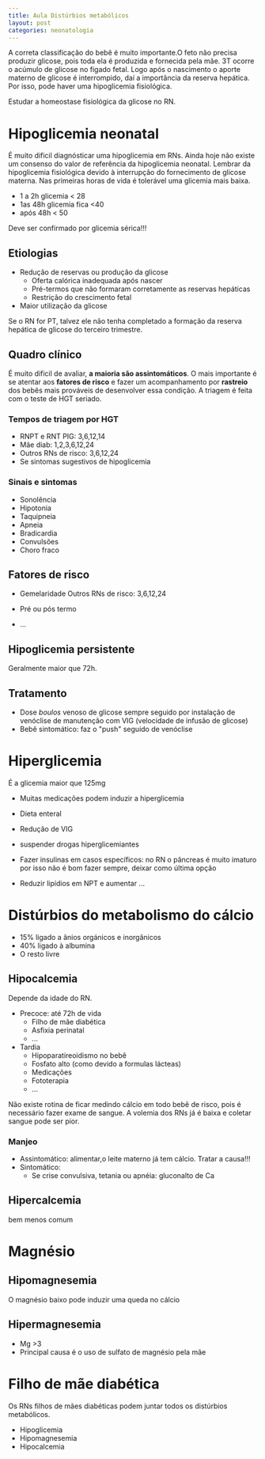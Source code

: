 ```yaml
---
title: Aula Distúrbios metabólicos
layout: post
categories: neonatologia
---
```


A correta classificação do bebê é muito importante.O feto não precisa produzir glicose, pois toda ela é produzida e fornecida pela mãe.
3T ocorre o acúmulo de glicose no figado fetal.
Logo após o nascimento o aporte materno de glicose é interrompido, daí a importância da reserva hepática.
Por isso, pode haver uma hipoglicemia fisiológica.

Estudar a homeostase fisiológica da glicose no RN.

# Hipoglicemia neonatal
É muito dificil diagnósticar uma hipoglicemia em RNs. Ainda hoje não existe um consenso do valor de referência da hipoglicemia neonatal.
Lembrar da hipoglicemia fisiológica devido à interrupção do fornecimento de glicose materna. Nas primeiras horas de vida é tolerável uma glicemia mais baixa.

- 1 a 2h glicemia < 28
- 1as 48h glicemia fica <40
- após 48h < 50

Deve ser confirmado por glicemia sérica!!!

## Etiologias
- Redução de reservas ou produção da glicose
    - Oferta calórica inadequada após nascer
    - Pré-termos que não formaram corretamente as reservas hepáticas
    - Restrição do crescimento fetal
- Maior utilização da glicose

Se o RN for PT, talvez ele não tenha completado a formação da reserva hepática de glicose do terceiro trimestre.

## Quadro clínico
É muito dificil de avaliar, __a maioria são assintomáticos__. O mais importante é se atentar aos __fatores de risco__ e fazer um acompanhamento por __rastreio__ dos bebês mais prováveis de desenvolver essa condição.
A triagem é feita com o teste de HGT seriado.

### Tempos de triagem por HGT
- RNPT e RNT PIG: 3,6,12,14
- Mãe diab: 1,2,3,6,12,24
- Outros RNs de risco: 3,6,12,24
- Se sintomas sugestivos de hipoglicemia

### Sinais e sintomas
- Sonolência
- Hipotonia
- Taquipneia
- Apneia
- Bradicardia
- Convulsões
- Choro fraco

## Fatores de risco
- Gemelaridade Outros RNs de risco: 3,6,12,24

- Pré ou pós termo
- ...

## Hipoglicemia persistente
Geralmente maior que 72h.


## Tratamento
- Dose _boulos_ venoso de glicose sempre seguido por instalação de venóclise de manutenção com VIG (velocidade de infusão de  glicose)
- Bebê sintomático: faz o "push" seguido de venóclise

# Hiperglicemia
É a glicemia maior que 125mg

- Muitas medicações podem induzir a hiperglicemia


- Dieta enteral
- Redução de VIG
- suspender drogas hiperglicemiantes
- Fazer insulinas em casos específicos: no RN o pâncreas é muito imaturo por isso não é bom fazer sempre, deixar como última opção
- Reduzir lipídios em NPT e aumentar ...

# Distúrbios do metabolismo do cálcio
- 15% ligado a ânios orgánicos e inorgânicos
- 40% ligado à albumina
- O resto livre

## Hipocalcemia
Depende da idade do RN.

- Precoce: até 72h de vida
    - Filho de mãe diabética
    - Asfixia perinatal
    - ...
- Tardia
    - Hipoparatireoidismo no bebê
    - Fosfato alto (como devido a formulas lácteas)
    - Medicações
    - Fototerapia
    - ...

Não existe rotina de ficar medindo cálcio em todo bebê de risco, pois é necessário fazer exame de sangue. A volemia dos RNs já é baixa e coletar sangue pode ser pior.

### Manjeo
- Assintomático: alimentar,o leite materno já tem cálcio. Tratar a causa!!!
- Sintomático:
    - Se crise convulsiva, tetania ou apnéia: gluconalto de Ca

## Hipercalcemia
bem menos comum


# Magnésio
## Hipomagnesemia
O magnésio baixo pode induzir uma queda no cálcio

## Hipermagnesemia
- Mg >3
- Principal causa é o uso de sulfato de magnésio pela mãe

# Filho de mãe diabética
Os RNs filhos de mães diabéticas podem juntar todos os distúrbios metabólicos.
- Hipoglicemia
- Hipomagnesemia
- Hipocalcemia
